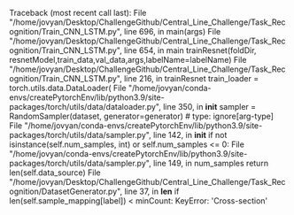 Traceback (most recent call last):
  File "/home/jovyan/Desktop/ChallengeGithub/Central_Line_Challenge/Task_Recognition/Train_CNN_LSTM.py", line 696, in <module>
    main(args)
  File "/home/jovyan/Desktop/ChallengeGithub/Central_Line_Challenge/Task_Recognition/Train_CNN_LSTM.py", line 654, in main
    trainResnet(foldDir, resnetModel,train_data,val_data,args,labelName=labelName)
  File "/home/jovyan/Desktop/ChallengeGithub/Central_Line_Challenge/Task_Recognition/Train_CNN_LSTM.py", line 216, in trainResnet
    train_loader = torch.utils.data.DataLoader(
  File "/home/jovyan/conda-envs/createPytorchEnv/lib/python3.9/site-packages/torch/utils/data/dataloader.py", line 350, in __init__
    sampler = RandomSampler(dataset, generator=generator)  # type: ignore[arg-type]
  File "/home/jovyan/conda-envs/createPytorchEnv/lib/python3.9/site-packages/torch/utils/data/sampler.py", line 142, in __init__
    if not isinstance(self.num_samples, int) or self.num_samples <= 0:
  File "/home/jovyan/conda-envs/createPytorchEnv/lib/python3.9/site-packages/torch/utils/data/sampler.py", line 149, in num_samples
    return len(self.data_source)
  File "/home/jovyan/Desktop/ChallengeGithub/Central_Line_Challenge/Task_Recognition/DatasetGenerator.py", line 37, in __len__
    if len(self.sample_mapping[label]) < minCount:
KeyError: 'Cross-section'

